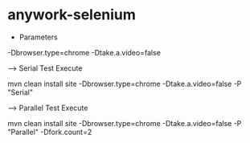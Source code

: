 # anywork-selenium

- Parameters

-Dbrowser.type=chrome
-Dtake.a.video=false


--> Serial Test Execute 

mvn clean install site -Dbrowser.type=chrome -Dtake.a.video=false -P "Serial"


--> Parallel Test Execute 

mvn clean install site -Dbrowser.type=chrome -Dtake.a.video=false -P "Parallel" -Dfork.count=2


